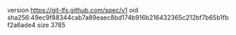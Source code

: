 version https://git-lfs.github.com/spec/v1
oid sha256:49ec9f88344cab7a89eaec8bd174b916b216432365c212bf7b65b1fbf2a6ade4
size 3785
